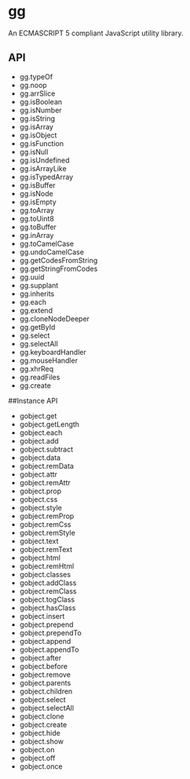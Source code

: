 gg
==

An ECMASCRIPT 5 compliant JavaScript utility library.

## API

- gg.typeOf
- gg.noop
- gg.arrSlice
- gg.isBoolean
- gg.isNumber
- gg.isString
- gg.isArray
- gg.isObject
- gg.isFunction
- gg.isNull
- gg.isUndefined
- gg.isArrayLike
- gg.isTypedArray
- gg.isBuffer
- gg.isNode
- gg.isEmpty
- gg.toArray
- gg.toUint8
- gg.toBuffer
- gg.inArray
- gg.toCamelCase
- gg.undoCamelCase
- gg.getCodesFromString
- gg.getStringFromCodes
- gg.uuid
- gg.supplant
- gg.inherits
- gg.each
- gg.extend
- gg.cloneNodeDeeper
- gg.getById
- gg.select
- gg.selectAll
- gg.keyboardHandler
- gg.mouseHandler
- gg.xhrReq
- gg.readFiles
- gg.create

##Instance API
- gobject.get
- gobject.getLength
- gobject.each
- gobject.add
- gobject.subtract
- gobject.data
- gobject.remData
- gobject.attr
- gobject.remAttr
- gobject.prop
- gobject.css
- gobject.style
- gobject.remProp
- gobject.remCss
- gobject.remStyle
- gobject.text
- gobject.remText
- gobject.html
- gobject.remHtml
- gobject.classes
- gobject.addClass
- gobject.remClass
- gobject.togClass
- gobject.hasClass
- gobject.insert
- gobject.prepend
- gobject.prependTo
- gobject.append
- gobject.appendTo
- gobject.after
- gobject.before
- gobject.remove
- gobject.parents
- gobject.children
- gobject.select
- gobject.selectAll
- gobject.clone
- gobject.create
- gobject.hide
- gobject.show
- gobject.on
- gobject.off
- gobject.once
